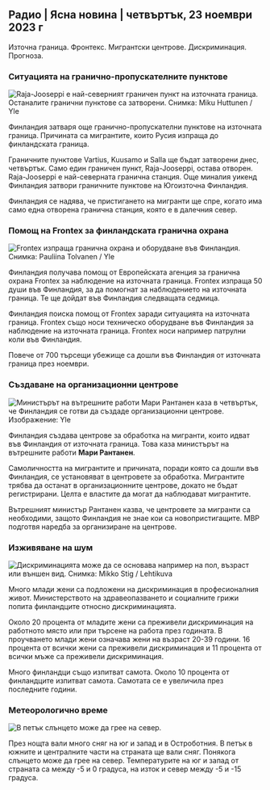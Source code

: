 ## Радио \| Ясна новина \| четвъртък, 23 ноември 2023 г

Източна граница. Фронтекс. Мигрантски центрове. Дискриминация. Прогноза.

### Ситуацията на гранично-пропускателните пунктове

![Raja-Jooseppi е най-северният граничен пункт на източната граница. Останалите гранични пунктове са затворени. Снимка: Miku Huttunen / Yle](https://images.cdn.yle.fi/image/upload/c_crop,h_3216,w_5712,x_0,y_421/ar_1.7777777777777777,c_fill,g_faces,h_675,w_1200/dpr_1.0/q_auto:eco/f_auto/fl_lossy/v1700751077/39-1205645655f665a86285)

Финландия затваря още гранично-пропускателни пунктове на източната граница. Причината са мигрантите, които Русия изпраща до финландската граница.

Граничните пунктове Vartius, Kuusamo и Salla ще бъдат затворени днес, четвъртък. Само един граничен пункт, Raja-Jooseppi, остава отворен. Raja-Jooseppi е най-северната гранична станция. Още миналия уикенд Финландия затвори граничните пунктове на Югоизточна Финландия.

Финландия се надява, че пристигането на мигранти ще спре, когато има само една отворена гранична станция, която е в далечния север.

### Помощ на Frontex за финландската гранична охрана

![Frontex изпраща гранична охрана и оборудване във Финландия. Снимка: Pauliina Tolvanen / Yle](https://images.cdn.yle.fi/image/upload/c_crop,h_1080,w_1919,x_0,y_0/ar_1.7777777777777777,c_fill,g_faces,h_675,w_1200/dpr_1.0/q_auto:eco/f_auto/fl_lossy/v1663055873/39-100697563203716d9ecd)

Финландия получава помощ от Европейската агенция за гранична охрана Frontex за наблюдение на източната граница. Frontex изпраща 50 души във Финландия, за да помогнат за наблюдението на източната граница. Те ще дойдат във Финландия следващата седмица.

Финландия поиска помощ от Frontex заради ситуацията на източната граница. Frontex също носи техническо оборудване във Финландия за наблюдение на източната граница. Frontex носи например патрулни коли във Финландия.

Повече от 700 търсещи убежище са дошли във Финландия от източната граница през ноември.

### Създаване на организационни центрове

![Министърът на вътрешните работи Мари Рантанен каза в четвъртък, че Финландия се готви да създаде организационни центрове. Изображение: Yle](https://images.cdn.yle.fi/image/upload/c_crop,h_1080,w_1919,x_0,y_0/ar_1.7777777777777777,c_fill,g_faces,h_675,w_1200/dpr_1.0/q_auto:eco/f_auto/fl_lossy/v1700721586/39-1205201655eed1e81849)

Финландия създава центрове за обработка на мигранти, които идват във Финландия от източната граница. Това каза министърът на вътрешните работи **Мари Рантанен**.

Самоличността на мигрантите и причината, поради която са дошли във Финландия, се установяват в центровете за обработка. Мигрантите трябва да останат в организационните центрове, докато не бъдат регистрирани. Целта е властите да могат да наблюдават мигрантите.

Вътрешният министър Рантанен казва, че центровете за мигранти са необходими, защото Финландия не знае кои са новопристигащите. МВР подготвя наредба за организиране на центрове.

### Изживяване на шум

![Дискриминацията може да се основава например на пол, възраст или външен вид. Снимка: Mikko Stig / Lehtikuva](https://images.cdn.yle.fi/image/upload/c_crop,h_2394,w_4256,x_0,y_110/ar_1.7777777777777777,c_fill,g_faces,h_675,w_1200/dpr_1.0/q_auto:eco/f_auto/fl_lossy/v1700718446/39-1205193655ee719688c7)

Много млади жени са подложени на дискриминация в професионалния живот. Министерството на здравеопазването и социалните грижи попита финландците относно дискриминацията.

Около 20 процента от младите жени са преживели дискриминация на работното място или при търсене на работа през годината. В проучването млади жени означава жени на възраст 20-39 години. 16 процента от всички жени са преживели дискриминация и 11 процента от всички мъже са преживели дискриминация.

Много финландци също изпитват самота. Около 10 процента от финландците изпитват самота. Самотата се е увеличила през последните години.

### Метеорологично време

![В петък слънцето може да грее на север.](https://images.cdn.yle.fi/image/upload/c_crop,h_1080,w_1919,x_0,y_0/ar_1.7777777777777777,c_fill,g_faces,h_675,w_1200/dpr_1.0/q_auto:eco/f_auto/fl_lossy/v1700752778/39-1205671655f6d69ed984)

През нощта вали много сняг на юг и запад и в Остроботния. В петък в южните и централните части на страната ще вали сняг. Понякога слънцето може да грее на север. Температурите на юг и запад от страната са между -5 и 0 градуса, на изток и север между -5 и -15 градуса.